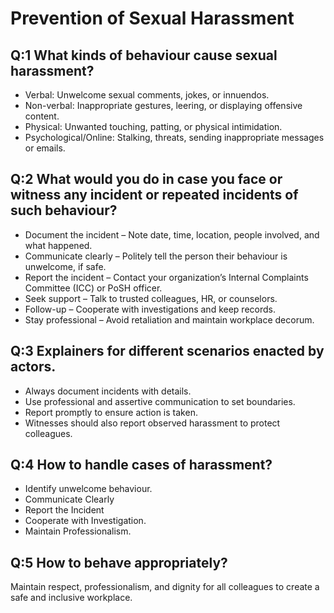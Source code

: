 # Prevention of Sexual Harassment

## Q:1 What kinds of behaviour cause sexual harassment?
* Verbal: Unwelcome sexual comments, jokes, or innuendos.
* Non-verbal: Inappropriate gestures, leering, or displaying offensive content.
* Physical: Unwanted touching, patting, or physical intimidation.
* Psychological/Online: Stalking, threats, sending inappropriate messages or emails.

## Q:2 What would you do in case you face or witness any incident or repeated incidents of such behaviour?
* Document the incident – Note date, time, location, people involved, and what happened.
* Communicate clearly – Politely tell the person their behaviour is unwelcome, if safe.
* Report the incident – Contact your organization’s Internal Complaints Committee (ICC) or PoSH officer.
* Seek support – Talk to trusted colleagues, HR, or counselors.
* Follow-up – Cooperate with investigations and keep records.
* Stay professional – Avoid retaliation and maintain workplace decorum.

## Q:3 Explainers for different scenarios enacted by actors.
* Always document incidents with details.
* Use professional and assertive communication to set boundaries.
* Report promptly to ensure action is taken.
* Witnesses should also report observed harassment to protect colleagues.

## Q:4 How to handle cases of harassment?
* Identify unwelcome behaviour.
* Communicate Clearly
* Report the Incident
* Cooperate with Investigation.
* Maintain Professionalism.

## Q:5 How to behave appropriately?
Maintain respect, professionalism, and dignity for all colleagues to create a safe and inclusive workplace.